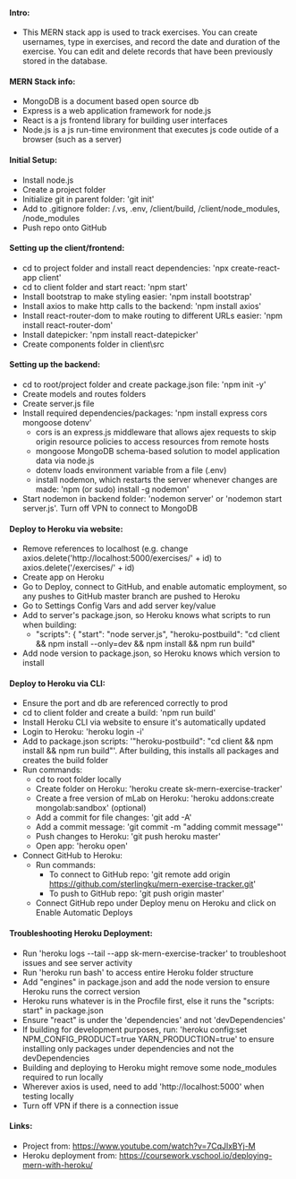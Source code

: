 #### Intro:
- This MERN stack app is used to track exercises.  You can create usernames, type in exercises, and record the date and duration of the exercise.  You can edit and delete records that have been previously stored in the database.

#### MERN Stack info:
- MongoDB is a document based open source db
- Express is a web application framework for node.js
- React is a js frontend library for building user interfaces
- Node.js is a js run-time environment that executes js code outide of a browser (such as a server)

#### Initial Setup:
- Install node.js
- Create a project folder
- Initialize git in parent folder: 'git init'
- Add to .gitignore folder: /.vs, .env, /client/build, /client/node_modules, /node_modules
- Push repo onto GitHub
	

#### Setting up the client/frontend:
- cd to project folder and install react dependencies: 'npx create-react-app client'
- cd to client folder and start react: 'npm start'
- Install bootstrap to make styling easier: 'npm install bootstrap'
- Install axios to make http calls to the backend: 'npm install axios'
- Install react-router-dom to make routing to different URLs easier: 'npm install react-router-dom'
- Install datepicker: 'npm install react-datepicker'
- Create components folder in client\src

#### Setting up the backend:
- cd to root/project folder and create package.json file: 'npm init -y'
- Create models and routes folders
- Create server.js file
- Install required dependencies/packages: 'npm install express cors mongoose dotenv'
	- cors is an express.js middleware that allows ajex requests to skip origin resource policies to access resources from remote hosts
	- mongoose MongoDB schema-based solution to model application data via node.js
	- dotenv loads environment variable from a file (.env)
	- install nodemon, which restarts the server whenever changes are made: 'npm (or sudo) install -g nodemon'
- Start nodemon in backend folder: 'nodemon server' or 'nodemon start server.js'.  Turn off VPN to connect to MongoDB

#### Deploy to Heroku via website:
- Remove references to localhost (e.g. change axios.delete('http://localhost:5000/exercises/' + id) to axios.delete('/exercises/' + id)
- Create app on Heroku
- Go to Deploy, connect to GitHub, and enable automatic employment, so any pushes to GitHub master branch are pushed to Heroku
- Go to Settings Config Vars and add server key/value
- Add to server's package.json, so Heroku knows what scripts to run when building:     
	- "scripts": {
		"start": "node server.js",
		"heroku-postbuild": "cd client && npm install --only=dev && npm install && npm run build" 
- Add node version to package.json, so Heroku knows which version to install

#### Deploy to Heroku via CLI:
- Ensure the port and db are referenced correctly to prod
- cd to client folder and create a build: 'npm run build'
- Install Heroku CLI via website to ensure it's automatically updated
- Login to Heroku: 'heroku login -i'
- Add to package.json scripts: '"heroku-postbuild": "cd client && npm install && npm run build"'.  After building, this installs all packages and creates the build folder
- Run commands:
	- cd to root folder locally
	- Create folder on Heroku: 'heroku create sk-mern-exercise-tracker'
	- Create a free version of mLab on Heroku: 'heroku addons:create mongolab:sandbox' (optional)
	- Add a commit for file changes: 'git add -A'
	- Add a commit message: 'git commit -m "adding commit message"'
	- Push changes to Heroku: 'git push heroku master'
	- Open app: 'heroku open'
- Connect GitHub to Heroku:
	- Run commands:
		- To connect to GitHub repo: 'git remote add origin https://github.com/sterlingku/mern-exercise-tracker.git'
		- To push to GitHub repo: 'git push origin master'
	- Connect GitHub repo under Deploy menu on Heroku and click on Enable Automatic Deploys

#### Troubleshooting Heroku Deployment:
- Run 'heroku logs --tail --app sk-mern-exercise-tracker' to troubleshoot issues and see server activity
- Run 'heroku run bash' to access entire Heroku folder structure
- Add "engines" in package.json and add the node version to ensure Heroku runs the correct version
- Heroku runs whatever is in the Procfile first, else it runs the "scripts: start" in package.json
- Ensure "react" is under the 'dependencies' and not 'devDependencies'
- If building for development purposes, run: 'heroku config:set NPM_CONFIG_PRODUCT=true YARN_PRODUCTION=true' to ensure installing only packages under dependencies and not the devDependencies
- Building and deploying to Heroku might remove some node_modules required to run locally
- Wherever axios is used, need to add 'http://localhost:5000' when testing locally
- Turn off VPN if there is a connection issue

#### Links:
- Project from: https://www.youtube.com/watch?v=7CqJlxBYj-M
- Heroku deployment from: https://coursework.vschool.io/deploying-mern-with-heroku/